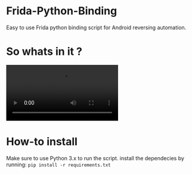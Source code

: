 # Frida-Python-Binding
Easy to use Frida python binding script for Android reversing automation.

# So whats in it ?
![app-demo](https://i.imgur.com/SyNcaix.mp4)

# How-to install
Make sure to use Python 3.x to run the script.
install the dependecies by running:
`pip install -r requirements.txt`